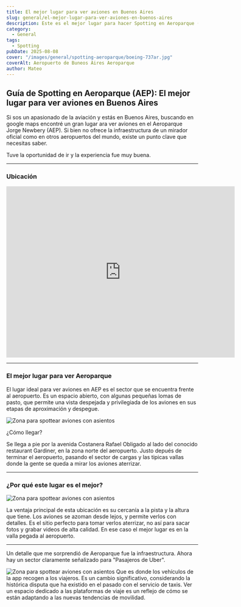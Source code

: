 ```yaml
---
title: El mejor lugar para ver aviones en Buenos Aires
slug: general/el-mejor-lugar-para-ver-aviones-en-buenos-aires
description: Este es el mejor lugar para hacer Spotting en Aeroparque (AEP).
category:
  - General
tags:
  - Spotting
pubDate: 2025-08-08
cover: "/images/general/spotting-aeroparque/boeing-737ar.jpg"
coverAlt: Aeropuerto de Buneos Aires Aeroparque
author: Mateo
---
```


## Guía de Spotting en Aeroparque (AEP): El mejor lugar para ver aviones en Buenos Aires

Si sos un apasionado de la aviación y estás en Buenos Aires, buscando en google maps encontré un gran lugar ara ver aviones en el Aeroparque Jorge Newbery (AEP). Si bien no ofrece la infraestructura de un mirador oficial como en otros aeropuertos del mundo, existe un punto clave que necesitas saber.

Tuve la oportunidad de ir y la experiencia fue muy buena.
<img src="/images/general/spotting-aeroparque/PXL_20250721_151918525.LS_exported_2029_1753365476029.jpg" alt="">

*** 

### Ubicación 
<iframe src="https://www.google.com/maps/embed?pb=!1m18!1m12!1m3!1d4496.79087134872!2d-58.427990066913715!3d-34.550130107792015!2m3!1f0!2f0!3f0!3m2!1i1024!2i768!4f13.1!3m3!1m2!1s0x95bcb5005b969159%3A0x868d4e04ea85c91d!2sNuevo%20Parque%20Costero%20Norte!5e0!3m2!1sen!2sar!4v1754423644387!5m2!1sen!2sar" width="600" height="450" style="border:0;" allowfullscreen="" loading="lazy" referrerpolicy="no-referrer-when-downgrade"></iframe>

***

### El mejor lugar para ver Aeroparque

El lugar ideal para ver aviones en AEP es el sector que se encuentra frente al aeropuerto. Es un espacio abierto, con algunas pequeñas lomas de pasto, que permite una vista despejada y privilegiada de los aviones en sus etapas de aproximación y despegue.

<img src="/images/general/spotting-aeroparque/PXL_20250721_143402499.LS_exported_44_1754424050982.jpg" alt="Zona para spottear aviones con asientos">

¿Cómo llegar?

Se llega a pie por la avenida Costanera Rafael Obligado al lado del conocido restaurant Gardiner, en la zona norte del aeropuerto. Justo depués de terminar el aeropuerto, pasando el sector de cargas y las tipicas vallas donde la gente se queda a mirar los aviones aterrizar.

***

### ¿Por qué este lugar es el mejor?

<img src="/images/general/spotting-aeroparque/aeroparque.jpg" alt="Zona para spottear aviones con asientos">

La ventaja principal de esta ubicación es su cercanía a la pista y la altura que tiene. Los aviones se azoman desde lejos, y permite verlos con detalles. Es el sitio perfecto para tomar verlos aterrizar, no así para sacar fotos y grabar videos de alta calidad. En ese caso el mejor lugar es en la valla pegada al aeropuerto.

***

Un detalle que me sorprendió de Aeroparque fue la infraestructura. Ahora hay un sector claramente señalizado para "Pasajeros de Uber".

<img src="/images/general/spotting-aeroparque/uber-point.jpg" alt="Zona para spottear aviones con asientos">
 Que es donde los vehículos de la app recogen a los viajeros. Es un cambio significativo, considerando la histórica disputa que ha existido en el pasado con el servicio de taxis. Ver un espacio dedicado a las plataformas de viaje es un reflejo de cómo se están adaptando a las nuevas tendencias de movilidad.





    